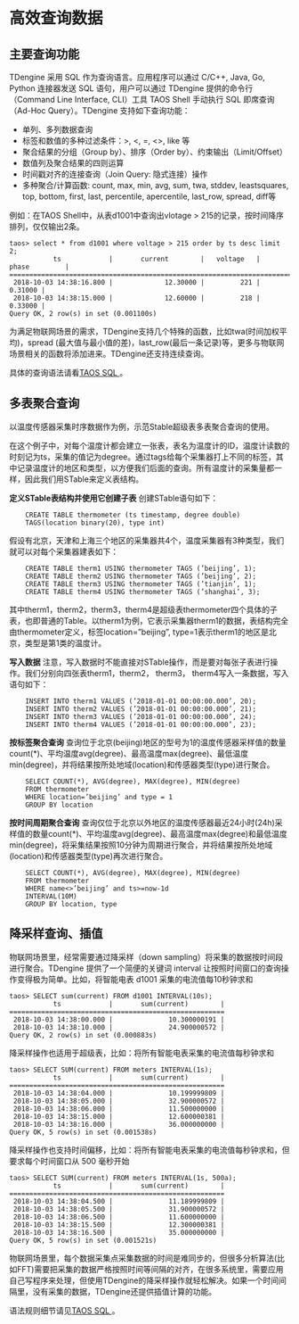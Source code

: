 



# 高效查询数据

## 主要查询功能

TDengine 采用 SQL 作为查询语言。应用程序可以通过 C/C++, Java, Go, Python 连接器发送 SQL 语句，用户可以通过 TDengine 提供的命令行（Command Line Interface, CLI）工具 TAOS Shell 手动执行 SQL 即席查询（Ad-Hoc Query）。TDengine 支持如下查询功能：

- 单列、多列数据查询
- 标签和数值的多种过滤条件：\>, \<,  =, \<>, like 等
- 聚合结果的分组（Group by）、排序（Order by）、约束输出（Limit/Offset）
- 数值列及聚合结果的四则运算
- 时间戳对齐的连接查询（Join Query: 隐式连接）操作
- 多种聚合/计算函数: count, max, min, avg, sum, twa, stddev, leastsquares, top, bottom, first, last, percentile, apercentile, last_row, spread, diff等

例如：在TAOS Shell中，从表d1001中查询出vlotage > 215的记录，按时间降序排列，仅仅输出2条。
```mysql
taos> select * from d1001 where voltage > 215 order by ts desc limit 2;
           ts            |       current        |   voltage   |        phase         |
======================================================================================
 2018-10-03 14:38:16.800 |             12.30000 |         221 |              0.31000 |
 2018-10-03 14:38:15.000 |             12.60000 |         218 |              0.33000 |
Query OK, 2 row(s) in set (0.001100s)
```
为满足物联网场景的需求，TDengine支持几个特殊的函数，比如twa(时间加权平均)，spread (最大值与最小值的差)，last_row(最后一条记录)等，更多与物联网场景相关的函数将添加进来。TDengine还支持连续查询。

具体的查询语法请看<a href="https://www.taosdata.com/cn/documentation20/taos-sql/">TAOS SQL </a>。

## 多表聚合查询
以温度传感器采集时序数据作为例，示范Stable超级表多表聚合查询的使用。

在这个例子中，对每个温度计都会建立一张表，表名为温度计的ID，温度计读数的时刻记为ts，采集的值记为degree。通过tags给每个采集器打上不同的标签，其中记录温度计的地区和类型，以方便我们后面的查询。所有温度计的采集量都一样，因此我们用STable来定义表结构。

**定义STable表结构并使用它创建子表**
创建STable语句如下：
```mysql
	CREATE TABLE thermometer (ts timestamp, degree double) 
	TAGS(location binary(20), type int)
```
假设有北京，天津和上海三个地区的采集器共4个，温度采集器有3种类型，我们就可以对每个采集器建表如下：
```mysql
	CREATE TABLE therm1 USING thermometer TAGS (’beijing’, 1);
	CREATE TABLE therm2 USING thermometer TAGS (’beijing’, 2);
	CREATE TABLE therm3 USING thermometer TAGS (’tianjin’, 1);
	CREATE TABLE therm4 USING thermometer TAGS (’shanghai’, 3);
```
其中therm1，therm2，therm3，therm4是超级表thermometer四个具体的子表，也即普通的Table。以therm1为例，它表示采集器therm1的数据，表结构完全由thermometer定义，标签location=”beijing”, type=1表示therm1的地区是北京，类型是第1类的温度计。

**写入数据**
注意，写入数据时不能直接对STable操作，而是要对每张子表进行操作。我们分别向四张表therm1，therm2， therm3， therm4写入一条数据，写入语句如下：
```mysql
	INSERT INTO therm1 VALUES (’2018-01-01 00:00:00.000’, 20);
	INSERT INTO therm2 VALUES (’2018-01-01 00:00:00.000’, 21);
	INSERT INTO therm3 VALUES (’2018-01-01 00:00:00.000’, 24);
	INSERT INTO therm4 VALUES (’2018-01-01 00:00:00.000’, 23);
```
**按标签聚合查询**
查询位于北京(beijing)地区的型号为1的温度传感器采样值的数量count(*)、平均温度avg(degree)、最高温度max(degree)、最低温度min(degree)，并将结果按所处地域(location)和传感器类型(type)进行聚合。
```mysql
 	SELECT COUNT(*), AVG(degree), MAX(degree), MIN(degree)
 	FROM thermometer
 	WHERE location=’beijing’ and type = 1
 	GROUP BY location
```
**按时间周期聚合查询**
查询仅位于北京以外地区的温度传感器最近24小时(24h)采样值的数量count(*)、平均温度avg(degree)、最高温度max(degree)和最低温度min(degree)，将采集结果按照10分钟为周期进行聚合，并将结果按所处地域(location)和传感器类型(type)再次进行聚合。
```mysql
	SELECT COUNT(*), AVG(degree), MAX(degree), MIN(degree)
	FROM thermometer
	WHERE name<>’beijing’ and ts>=now-1d
	INTERVAL(10M)
	GROUP BY location, type
```

## 降采样查询、插值

物联网场景里，经常需要通过降采样（down sampling）将采集的数据按时间段进行聚合。TDengine 提供了一个简便的关键词 interval 让按照时间窗口的查询操作变得极为简单。比如，将智能电表 d1001 采集的电流值每10秒钟求和
```mysql
taos> SELECT sum(current) FROM d1001 INTERVAL(10s);
           ts            |       sum(current)        |
======================================================
 2018-10-03 14:38:00.000 |              10.300000191 |
 2018-10-03 14:38:10.000 |              24.900000572 |
Query OK, 2 row(s) in set (0.000883s)
```
降采样操作也适用于超级表，比如：将所有智能电表采集的电流值每秒钟求和
```mysql
taos> SELECT SUM(current) FROM meters INTERVAL(1s);
           ts            |       sum(current)        |
======================================================
 2018-10-03 14:38:04.000 |              10.199999809 |
 2018-10-03 14:38:05.000 |              32.900000572 |
 2018-10-03 14:38:06.000 |              11.500000000 |
 2018-10-03 14:38:15.000 |              12.600000381 |
 2018-10-03 14:38:16.000 |              36.000000000 |
Query OK, 5 row(s) in set (0.001538s)
```
降采样操作也支持时间偏移，比如：将所有智能电表采集的电流值每秒钟求和，但要求每个时间窗口从 500 毫秒开始
```mysql
taos> SELECT SUM(current) FROM meters INTERVAL(1s, 500a);
           ts            |       sum(current)        |
======================================================
 2018-10-03 14:38:04.500 |              11.189999809 |
 2018-10-03 14:38:05.500 |              31.900000572 |
 2018-10-03 14:38:06.500 |              11.600000000 |
 2018-10-03 14:38:15.500 |              12.300000381 |
 2018-10-03 14:38:16.500 |              35.000000000 |
Query OK, 5 row(s) in set (0.001521s)
```

物联网场景里，每个数据采集点采集数据的时间是难同步的，但很多分析算法(比如FFT)需要把采集的数据严格按照时间等间隔的对齐，在很多系统里，需要应用自己写程序来处理，但使用TDengine的降采样操作就轻松解决。如果一个时间间隔里，没有采集的数据，TDengine还提供插值计算的功能。

语法规则细节请见<a href="https://www.taosdata.com/cn/documentation20/taos-sql/">TAOS SQL </a>。

